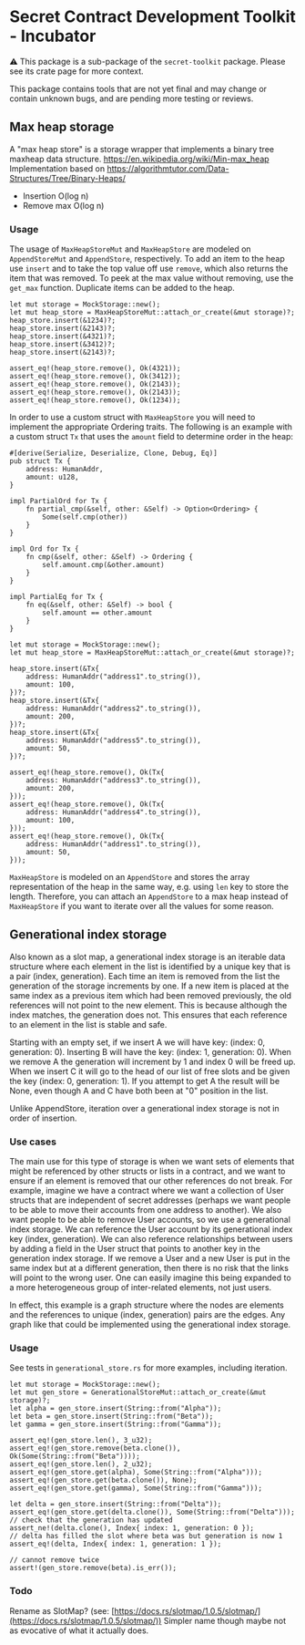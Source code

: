 # Secret Contract Development Toolkit - Incubator

⚠️ This package is a sub-package of the `secret-toolkit` package. Please see its crate page for more context.

This package contains tools that are not yet final and may change or contain unknown bugs, and are pending more testing or reviews.

## Max heap storage

A "max heap store" is a storage wrapper that implements a binary tree maxheap data structure.
<https://en.wikipedia.org/wiki/Min-max_heap>
Implementation based on <https://algorithmtutor.com/Data-Structures/Tree/Binary-Heaps/>

* Insertion O(log n)
* Remove max O(log n)

### Usage

The usage of `MaxHeapStoreMut` and `MaxHeapStore` are modeled on `AppendStoreMut` and `AppendStore`, respectively. To add an item to the heap use `insert` and to take the top value off use `remove`, which also returns the item that was removed. To peek at the max value without removing, use the `get_max` function. Duplicate items can be added to the heap.

```ignore
let mut storage = MockStorage::new();
let mut heap_store = MaxHeapStoreMut::attach_or_create(&mut storage)?;
heap_store.insert(&1234)?;
heap_store.insert(&2143)?;
heap_store.insert(&4321)?;
heap_store.insert(&3412)?;
heap_store.insert(&2143)?;

assert_eq!(heap_store.remove(), Ok(4321));
assert_eq!(heap_store.remove(), Ok(3412));
assert_eq!(heap_store.remove(), Ok(2143));
assert_eq!(heap_store.remove(), Ok(2143));
assert_eq!(heap_store.remove(), Ok(1234));
```

In order to use a custom struct with `MaxHeapStore` you will need to implement the appropriate Ordering traits. The following is an example with a custom struct `Tx` that uses the `amount` field to determine order in the heap:

```ignore
#[derive(Serialize, Deserialize, Clone, Debug, Eq)]
pub struct Tx {
    address: HumanAddr,
    amount: u128,
}

impl PartialOrd for Tx {
    fn partial_cmp(&self, other: &Self) -> Option<Ordering> {
        Some(self.cmp(other))
    }
}
        
impl Ord for Tx {
    fn cmp(&self, other: &Self) -> Ordering {
        self.amount.cmp(&other.amount)
    }
}
        
impl PartialEq for Tx {
    fn eq(&self, other: &Self) -> bool {
        self.amount == other.amount
    }
}

let mut storage = MockStorage::new();
let mut heap_store = MaxHeapStoreMut::attach_or_create(&mut storage)?;

heap_store.insert(&Tx{
    address: HumanAddr("address1".to_string()),
    amount: 100,
})?;
heap_store.insert(&Tx{
    address: HumanAddr("address2".to_string()),
    amount: 200,
})?;
heap_store.insert(&Tx{
    address: HumanAddr("address5".to_string()),
    amount: 50,
})?;

assert_eq!(heap_store.remove(), Ok(Tx{
    address: HumanAddr("address3".to_string()),
    amount: 200,
}));
assert_eq!(heap_store.remove(), Ok(Tx{
    address: HumanAddr("address4".to_string()),
    amount: 100,
}));
assert_eq!(heap_store.remove(), Ok(Tx{
    address: HumanAddr("address1".to_string()),
    amount: 50,
}));
```

`MaxHeapStore` is modeled on an `AppendStore` and stores the array representation of the heap in the same way, e.g. using `len` key to store the length. Therefore, you can attach an `AppendStore` to a max heap instead of `MaxHeapStore` if you want to iterate over all the values for some reason.

## Generational index storage

Also known as a slot map, a generational index storage is an iterable data structure where each element in the list is identified by a unique key that is a pair (index, generation). Each time an item is removed from the list the generation of the storage increments by one. If a new item is placed at the same index as a previous item which had been removed previously, the old references will not point to the new element. This is because although the index matches, the generation does not. This ensures that each reference to an element in the list is stable and safe.

Starting with an empty set, if we insert A we will have key: (index: 0, generation: 0). Inserting B will have the key: (index: 1, generation: 0). When we remove A the generation will increment by 1 and index 0 will be freed up. When we insert C it will go to the head of our list of free slots and be given the key (index: 0, generation: 1). If you attempt to get A the result will be None, even though A and C have both been at "0" position in the list.

Unlike AppendStore, iteration over a generational index storage is not in order of insertion.

### Use cases

The main use for this type of storage is when we want sets of elements that might be referenced by other structs or lists in a contract, and we want to ensure if an element is removed that our other references do not break. For example, imagine we have a contract where we want a collection of User structs that are independent of secret addresses (perhaps we want people to be able to move their accounts from one address to another). We also want people to be able to remove User accounts, so we use a generational index storage. We can reference the User account by its generational index key (index, generation). We can also reference relationships between users by adding a field in the User struct that points to another key in the generation index storage. If we remove a User and a new User is put in the same index but at a different generation, then there is no risk that the links will point to the wrong user. One can easily imagine this being expanded to a more heterogeneous group of inter-related elements, not just users.

In effect, this example is a graph structure where the nodes are elements and the references to unique (index, generation) pairs are the edges. Any graph like that could be implemented using the generational index storage.

### Usage

See tests in `generational_store.rs` for more examples, including iteration.

```ignore
let mut storage = MockStorage::new();
let mut gen_store = GenerationalStoreMut::attach_or_create(&mut storage)?;
let alpha = gen_store.insert(String::from("Alpha"));
let beta = gen_store.insert(String::from("Beta"));
let gamma = gen_store.insert(String::from("Gamma"));

assert_eq!(gen_store.len(), 3_u32);
assert_eq!(gen_store.remove(beta.clone()), Ok(Some(String::from("Beta"))));
assert_eq!(gen_store.len(), 2_u32);
assert_eq!(gen_store.get(alpha), Some(String::from("Alpha")));
assert_eq!(gen_store.get(beta.clone()), None);
assert_eq!(gen_store.get(gamma), Some(String::from("Gamma")));

let delta = gen_store.insert(String::from("Delta"));
assert_eq!(gen_store.get(delta.clone()), Some(String::from("Delta")));
// check that the generation has updated
assert_ne!(delta.clone(), Index{ index: 1, generation: 0 });
// delta has filled the slot where beta was but generation is now 1
assert_eq!(delta, Index{ index: 1, generation: 1 });

// cannot remove twice
assert!(gen_store.remove(beta).is_err());
```

### Todo

Rename as SlotMap? (see: [https://docs.rs/slotmap/1.0.5/slotmap/](https://docs.rs/slotmap/1.0.5/slotmap/)) Simpler name though maybe not as evocative of what it actually does.
